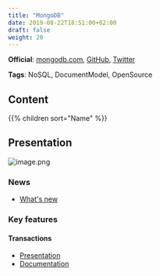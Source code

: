 ```yaml
---
title: "MongoDB"
date: 2019-08-22T18:51:00+02:00
draft: false
weight: 20
---
```


**Official**: [mongodb.com](https://www.mongodb.com/), [GitHub](https://github.com/mongodb), [Twitter](https://twitter.com/MongoDB)

**Tags**: NoSQL, DocumentModel, OpenSource

## Content

{{% children sort="Name" %}}

## Presentation

![image.png](/images/.attachments/image-10d40ef9-5b8e-400b-b600-602cbb49d98b.png)

### News

- [What's new](https://www.mongodb.com/new)

### Key features

#### Transactions

- [Presentation](https://www.mongodb.com/transactions)
- [Documentation](https://docs.mongodb.com/manual/core/transactions/)
